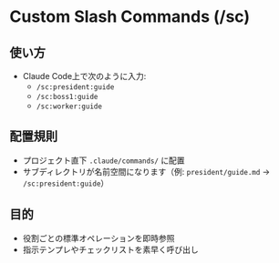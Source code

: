 # Custom Slash Commands (/sc)

## 使い方
- Claude Code上で次のように入力:
  - `/sc:president:guide`
  - `/sc:boss1:guide`
  - `/sc:worker:guide`

## 配置規則
- プロジェクト直下 `.claude/commands/` に配置
- サブディレクトリが名前空間になります（例: `president/guide.md` → `/sc:president:guide`）

## 目的
- 役割ごとの標準オペレーションを即時参照
- 指示テンプレやチェックリストを素早く呼び出し
